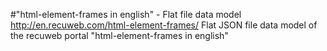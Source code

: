 #"html-element-frames in english" - Flat file data model
http://en.recuweb.com/html-element-frames/
Flat JSON file data model of the recuweb portal "html-element-frames in english"
